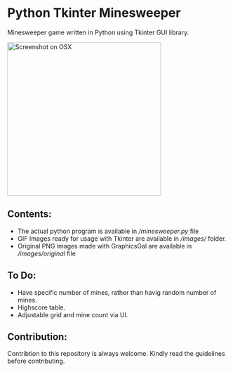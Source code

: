 Python Tkinter Minesweeper
===========================

Minesweeper game written in Python using Tkinter GUI library.

<img src="https://i.imgur.com/8JwCyAQ.png" alt="Screenshot on OSX" height="350"/>

Contents:
----------

- The actual python program is available in */minesweeper.py* file
- GIF Images ready for usage with Tkinter are available in */images/* folder.
- Original PNG images made with GraphicsGal are available in */images/original* file

To Do:
----------
- Have specific number of mines, rather than havig random number of mines.
- Highscore table.
- Adjustable grid and mine count via UI.

Contribution:
-----------
Contribtion to this repository is always welcome. Kindly read the guidelines before contributing.
